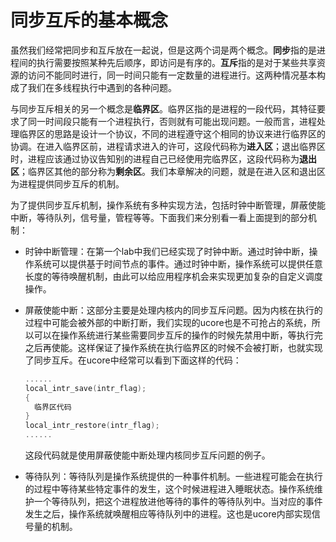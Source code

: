 # 同步互斥的基本概念

虽然我们经常把同步和互斥放在一起说，但是这两个词是两个概念。**同步**指的是进程间的执行需要按照某种先后顺序，即访问是有序的。**互斥**指的是对于某些共享资源的访问不能同时进行，同一时间只能有一定数量的进程进行。这两种情况基本构成了我们在多线程执行中遇到的各种问题。

与同步互斥相关的另一个概念是**临界区**。临界区指的是进程的一段代码，其特征要求了同一时间段只能有一个进程执行，否则就有可能出现问题。一般而言，进程处理临界区的思路是设计一个协议，不同的进程遵守这个相同的协议来进行临界区的协调。在进入临界区前，进程请求进入的许可，这段代码称为**进入区**；退出临界区时，进程应该通过协议告知别的进程自己已经使用完临界区，这段代码称为**退出区**；临界区其他的部分称为**剩余区**。我们本章解决的问题，就是在进入区和退出区为进程提供同步互斥的机制。

为了提供同步互斥机制，操作系统有多种实现方法，包括时钟中断管理，屏蔽使能中断，等待队列，信号量，管程等等。下面我们来分别看一看上面提到的部分机制：

- 时钟中断管理：在第一个lab中我们已经实现了时钟中断。通过时钟中断，操作系统可以提供基于时间节点的事件。通过时钟中断，操作系统可以提供任意长度的等待唤醒机制，由此可以给应用程序机会来实现更加复杂的自定义调度操作。

- 屏蔽使能中断：这部分主要是处理内核内的同步互斥问题。因为内核在执行的过程中可能会被外部的中断打断，我们实现的ucore也是不可抢占的系统，所以可以在操作系统进行某些需要同步互斥的操作的时候先禁用中断，等执行完之后再使能。这样保证了操作系统在执行临界区的时候不会被打断，也就实现了同步互斥。在ucore中经常可以看到下面这样的代码：

  ```c
  ......
  local_intr_save(intr_flag);
  {
    临界区代码
  }
  local_intr_restore(intr_flag);
  ......
  ```

  这段代码就是使用屏蔽使能中断处理内核同步互斥问题的例子。

- 等待队列：等待队列是操作系统提供的一种事件机制。一些进程可能会在执行的过程中等待某些特定事件的发生，这个时候进程进入睡眠状态。操作系统维护一个等待队列，把这个进程放进他等待的事件的等待队列中。当对应的事件发生之后，操作系统就唤醒相应等待队列中的进程。这也是ucore内部实现信号量的机制。